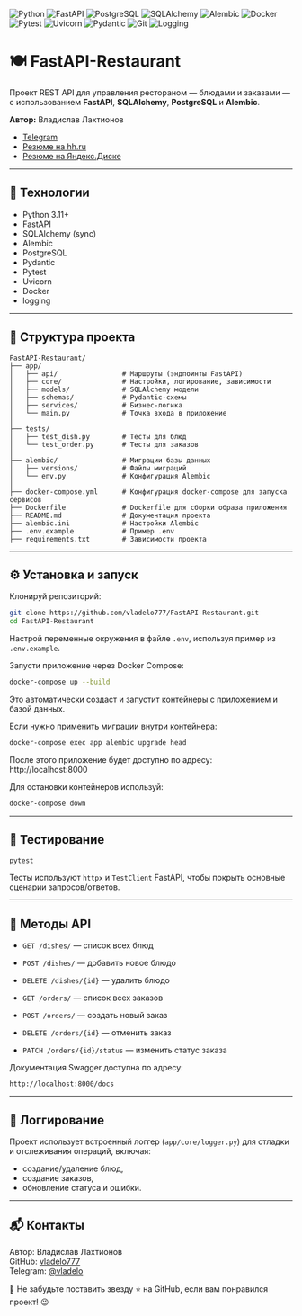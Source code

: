 ![Python](https://img.shields.io/badge/Python-3776AB?style=for-the-badge&logo=python&logoColor=white)
![FastAPI](https://img.shields.io/badge/FastAPI-009688?style=for-the-badge&logo=fastapi&logoColor=white)
![PostgreSQL](https://img.shields.io/badge/PostgreSQL-336791?style=for-the-badge&logo=postgresql&logoColor=white)
![SQLAlchemy](https://img.shields.io/badge/SQLAlchemy-000000?style=for-the-badge&logo=sqlalchemy&logoColor=white)
![Alembic](https://img.shields.io/badge/Alembic-F80000?style=for-the-badge&logo=alembic&logoColor=white)
![Docker](https://img.shields.io/badge/Docker-2496ED?style=for-the-badge&logo=docker&logoColor=white)
![Pytest](https://img.shields.io/badge/Pytest-FFD43B?style=for-the-badge&logo=pytest&logoColor=black)
![Uvicorn](https://img.shields.io/badge/Uvicorn-FF1C68?style=for-the-badge&logo=uvicorn&logoColor=white)
![Pydantic](https://img.shields.io/badge/Pydantic-00B2FF?style=for-the-badge&logo=pydantic&logoColor=white)
![Git](https://img.shields.io/badge/Git-F05032?style=for-the-badge&logo=git&logoColor=white)
![Logging](https://img.shields.io/badge/Logging-5C5C5C?style=for-the-badge&logo=logstash&logoColor=white)

# 🍽️ FastAPI-Restaurant

Проект REST API для управления рестораном — блюдами и заказами — с использованием **FastAPI**, **SQLAlchemy**, **PostgreSQL** и **Alembic**.

**Автор:** Владислав Лахтионов

- [Telegram](https://t.me/vladelo)
- [Резюме на hh.ru](https://hh.ru/resume/cf857c35ff0e72c7610039ed1f745836647a4c)
- [Резюме на Яндекс.Диске](https://disk.yandex.ru/i/iDIPdISB0F__Tg)

---

## 🚀 Технологии

- Python 3.11+
- FastAPI
- SQLAlchemy (sync)
- Alembic
- PostgreSQL
- Pydantic
- Pytest
- Uvicorn
- Docker
- logging

---

## 📁 Структура проекта

```
FastAPI-Restaurant/
├── app/
│   ├── api/                # Маршруты (эндпоинты FastAPI)
│   ├── core/               # Настройки, логирование, зависимости
│   ├── models/             # SQLAlchemy модели
│   ├── schemas/            # Pydantic-схемы
│   ├── services/           # Бизнес-логика
│   └── main.py             # Точка входа в приложение
│
├── tests/
│   ├── test_dish.py        # Тесты для блюд
│   └── test_order.py       # Тесты для заказов
│
├── alembic/                # Миграции базы данных
│   ├── versions/           # Файлы миграций
│   └── env.py              # Конфигурация Alembic
│
├── docker-compose.yml      # Конфигурация docker-compose для запуска сервисов
├── Dockerfile              # Dockerfile для сборки образа приложения
├── README.md               # Документация проекта
├── alembic.ini             # Настройки Alembic
├── .env.example            # Пример .env
├── requirements.txt        # Зависимости проекта
```

---

## ⚙️ Установка и запуск

Клонируй репозиторий:

```bash
git clone https://github.com/vladelo777/FastAPI-Restaurant.git
cd FastAPI-Restaurant
```

Настрой переменные окружения в файле `.env`, используя пример из `.env.example`.

Запусти приложение через Docker Compose:

```bash
docker-compose up --build
```

Это автоматически создаст и запустит контейнеры с приложением и базой данных.

Если нужно применить миграции внутри контейнера:
```bash
docker-compose exec app alembic upgrade head
```
После этого приложение будет доступно по адресу: http://localhost:8000

Для остановки контейнеров используй:
```bash
docker-compose down
```
---

## 🧪 Тестирование

```bash
pytest
```

Тесты используют `httpx` и `TestClient` FastAPI, чтобы покрыть основные сценарии запросов/ответов.

---

## 📘 Методы API

- `GET /dishes/` — список всех блюд
- `POST /dishes/` — добавить новое блюдо
- `DELETE /dishes/{id}` — удалить блюдо


- `GET /orders/` — список всех заказов
- `POST /orders/` — создать новый заказ
- `DELETE /orders/{id}` — отменить заказ
- `PATCH /orders/{id}/status` — изменить статус заказа

Документация Swagger доступна по адресу:

```
http://localhost:8000/docs
```

---

## 📄 Логгирование

Проект использует встроенный логгер (`app/core/logger.py`) для отладки и отслеживания операций, включая:

- создание/удаление блюд,
- создание заказов,
- обновление статуса и ошибки.

---

## 📬 **Контакты**

Автор: Владислав Лахтионов  
GitHub: [vladelo777](https://github.com/vladelo777)  
Telegram: [@vladelo](https://t.me/vladelo)

💌 Не забудьте поставить звезду ⭐ на GitHub, если вам понравился проект! 😉